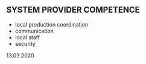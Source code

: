 ## SYSTEM PROVIDER COMPETENCE

+ local production coordination
+ communication
+ local staff
+ security

13.03.2020